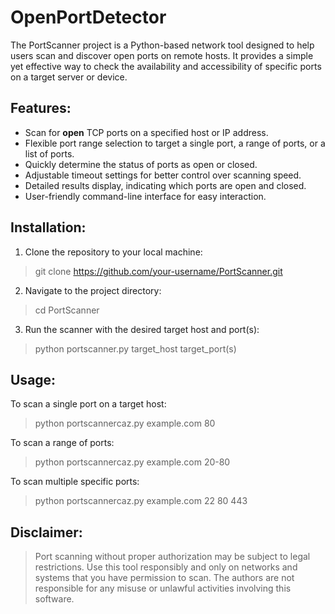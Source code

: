 # OpenPortDetector

The PortScanner project is a Python-based network tool designed to help users scan and discover open ports on remote hosts. It provides a simple yet effective way to check the availability and accessibility of specific ports on a target server or device. 

## Features:

- Scan for **open** TCP ports on a specified host or IP address.
- Flexible port range selection to target a single port, a range of ports, or a list of ports.
- Quickly determine the status of ports as open or closed.
- Adjustable timeout settings for better control over scanning speed.
- Detailed results display, indicating which ports are open and closed.
- User-friendly command-line interface for easy interaction.

## Installation:

1. Clone the repository to your local machine:

> git clone https://github.com/your-username/PortScanner.git

2. Navigate to the project directory:

> cd PortScanner

3. Run the scanner with the desired target host and port(s):

> python portscanner.py target_host target_port(s)

## Usage:

To scan a single port on a target host:

> python portscannercaz.py example.com 80

To scan a range of ports:

> python portscannercaz.py example.com 20-80

To scan multiple specific ports:

> python portscannercaz.py example.com 22 80 443

## Disclaimer:

> Port scanning without proper authorization may be subject to legal restrictions. Use this tool responsibly and only on networks and systems that you have permission to scan. The authors are not responsible for any misuse or unlawful activities involving this software.
